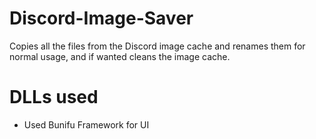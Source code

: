 # Discord-Image-Saver
Copies all the files from the Discord image cache and renames them for normal usage, and if wanted cleans the image cache.

# DLLs used

- Used Bunifu Framework for UI
